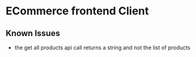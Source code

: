 # ECommerce frontend Client




## Known Issues
- the get all products api call returns a string and not the list of products
